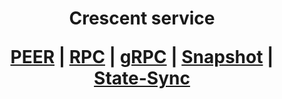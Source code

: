 <h1 align="center"> Crescent service
  
 [PEER](https://github.com/YTWOFUND/Crescent-service/blob/main/Crescent-peer.md#-state-sync-peer-for-crescent-)   |   [RPC](https://github.com/YTWOFUND/Crescent-service/blob/main/Crescent-RPC.md#-public-rpc-endpoint-of-ytwofund-for-crescent-project-)   |   [gRPC](https://github.com/YTWOFUND/Crescent-service/blob/main/Crescent-gRPC.md#-public-grpc-endpoint-of-ytwofund-for-crescent-project-)    |   [Snapshot](https://github.com/YTWOFUND/Crescent-service/blob/main/Snapshot.md#-snapshot-user-guide-)   |   [State-Sync]()
